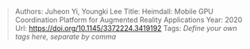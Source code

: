 > Authors: Juheon Yi, Youngki Lee
> Title: Heimdall: Mobile GPU Coordination Platform for Augmented Reality Applications
> Year: 2020
> Url: https://doi.org/10.1145/3372224.3419192
> Tags: *Define your own tags here, separate by comma*